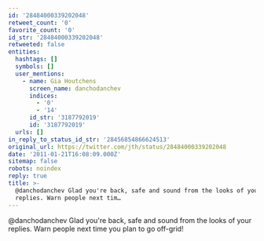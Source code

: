```yaml
---
id: '28484000339202048'
retweet_count: '0'
favorite_count: '0'
id_str: '28484000339202048'
retweeted: false
entities:
  hashtags: []
  symbols: []
  user_mentions:
    - name: Gia Houtchens
      screen_name: danchodanchev
      indices:
        - '0'
        - '14'
      id_str: '3187792019'
      id: '3187792019'
  urls: []
in_reply_to_status_id_str: '28456854866624513'
original_url: https://twitter.com/jth/status/28484000339202048
date: '2011-01-21T16:08:09.000Z'
sitemap: false
robots: noindex
reply: true
title: >-
  @danchodanchev Glad you're back, safe and sound from the looks of your
  replies. Warn people next tim…
---
```


@danchodanchev Glad you're back, safe and sound from the looks of your replies. Warn people next time you plan to go off-grid!
